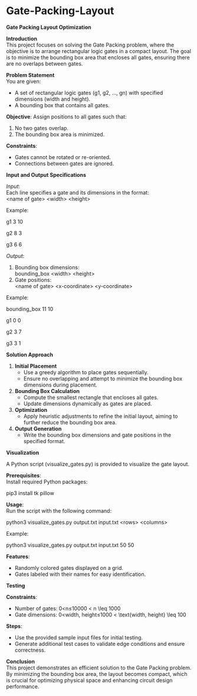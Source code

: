 # Gate-Packing-Layout
**Gate Packing Layout Optimization**

**Introduction**  
This project focuses on solving the Gate Packing problem, where the objective is to arrange rectangular logic gates in a compact layout. The goal is to minimize the bounding box area that encloses all gates, ensuring there are no overlaps between gates.

**Problem Statement**  
You are given:

-   A set of rectangular logic gates (g1, g2, ..., gn) with specified dimensions (width and height).
-   A bounding box that contains all gates.

**Objective**: Assign positions to all gates such that:

1.  No two gates overlap.
2.  The bounding box area is minimized.

**Constraints**:

-   Gates cannot be rotated or re-oriented.
-   Connections between gates are ignored.

**Input and Output Specifications**

*Input*:  
Each line specifies a gate and its dimensions in the format:  
\<name of gate\> \<width\> \<height\>

Example:

g1 3 10

g2 8 3

g3 6 6

*Output*:

1.  Bounding box dimensions:  
    bounding_box \<width\> \<height\>
2.  Gate positions:  
    \<name of gate\> \<x-coordinate\> \<y-coordinate\>

Example:

bounding_box 11 10

g1 0 0

g2 3 7

g3 3 1

**Solution Approach**

1.  **Initial Placement**
    -   Use a greedy algorithm to place gates sequentially.
    -   Ensure no overlapping and attempt to minimize the bounding box dimensions during placement.
2.  **Bounding Box Calculation**
    -   Compute the smallest rectangle that encloses all gates.
    -   Update dimensions dynamically as gates are placed.
3.  **Optimization**
    -   Apply heuristic adjustments to refine the initial layout, aiming to further reduce the bounding box area.
4.  **Output Generation**
    -   Write the bounding box dimensions and gate positions in the specified format.

**Visualization**

A Python script (visualize_gates.py) is provided to visualize the gate layout.

**Prerequisites**:  
Install required Python packages:

pip3 install tk pillow

**Usage**:  
Run the script with the following command:

python3 visualize_gates.py output.txt input.txt \<rows\> \<columns\>

Example:

python3 visualize_gates.py output.txt input.txt 50 50

**Features**:

-   Randomly colored gates displayed on a grid.
-   Gates labeled with their names for easy identification.

**Testing**

**Constraints**:

-   Number of gates: 0\<n≤10000 \< n \\leq 1000
-   Gate dimensions: 0\<width, height≤1000 \< \\text{width, height} \\leq 100

**Steps**:

-   Use the provided sample input files for initial testing.
-   Generate additional test cases to validate edge conditions and ensure correctness.

**Conclusion**  
This project demonstrates an efficient solution to the Gate Packing problem. By minimizing the bounding box area, the layout becomes compact, which is crucial for optimizing physical space and enhancing circuit design performance.
